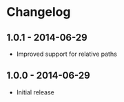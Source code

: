 # Changelog

## 1.0.1 - 2014-06-29
- Improved support for relative paths

## 1.0.0 - 2014-06-29
- Initial release
